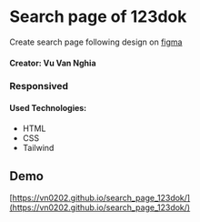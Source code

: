 # Search page of 123dok

Create search page following design on [figma](https://www.figma.com/file/0ZW2yQ3YX90maBglVO71nL/123dok-web-design?type=design&node-id=0-1&t=c5F6DWuRSk5I47ny-0)
#### Creator: Vu Van Nghia

### Responsived 

#### Used Technologies: 

- HTML
- CSS 
- Tailwind

## Demo 
[https://vn0202.github.io/search_page_123dok/](https://vn0202.github.io/search_page_123dok/)
